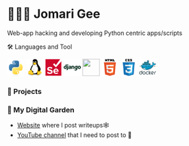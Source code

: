 # 👨🏿‍💻 Jomari Gee
Web-app hacking and developing Python centric apps/scripts

🛠️ Languages and Tool
<i class="devicon-devicon-plain"></i>

<img src="https://github.com/devicons/devicon/blob/master/icons/python/python-original.svg" height="40" width="40"> <img src="https://github.com/devicons/devicon/blob/master/icons/linux/linux-original.svg" height="40" width="40"> <img src="https://github.com/devicons/devicon/blob/master/icons/selenium/selenium-original.svg" height="40" width="40"> <img src="https://github.com/devicons/devicon/blob/master/icons/django/django-plain-wordmark.svg" height="40" width="40"> <img src="" height="40" width="40"> <img src="https://github.com/devicons/devicon/blob/master/icons/html5/html5-original-wordmark.svg" height="40" width="40"> <img src="https://github.com/devicons/devicon/blob/master/icons/css3/css3-original-wordmark.svg" height="40" width="40"> <img src="https://github.com/devicons/devicon/blob/master/icons/docker/docker-original-wordmark.svg" height="40" width="40">
### 🚧 Projects

### 🥦 My Digital Garden 

- <a href="https://jomarigee.github.io/">Website</a> where I post writeups🕸️
- <a href="https://www.youtube.com/c/JomariGee/videos">YouTube channel</a> that I need to post to 🎥
